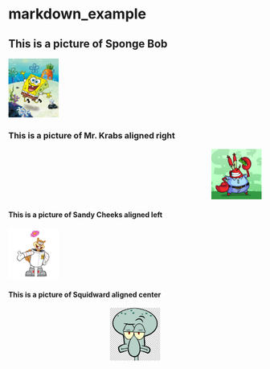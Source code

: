 # markdown_example

## This is a picture of Sponge Bob

<img src = "./images/bob.jpg" alt = "Sponge Bob" width = "100">

### This is a picture of Mr. Krabs aligned right

<p align = "right">
<img src = "./images/mr__krabs.jpg" alt = "Mr. Krabs" width = "100">
</p>

#### This is a picture of Sandy Cheeks aligned left

<p align = "left">
<img src = "./images/Sandy_Cheeks.png" alt = "Sandy Cheeks" width = "100">
</p>

#### This is a picture of Squidward aligned center

<p align = "center">
<img src = "./images/Squidward.jpg" alt = "Squidward" width = "100">
</p>
